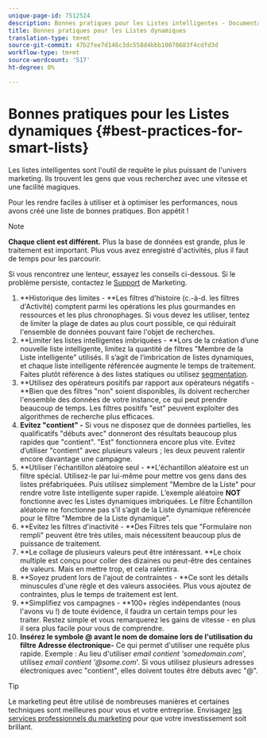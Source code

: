 ```yaml
---
unique-page-id: 7512524
description: Bonnes pratiques pour les Listes intelligentes - Documentation marketing - Documentation du produit
title: Bonnes pratiques pour les Listes dynamiques
translation-type: tm+mt
source-git-commit: 47b2fee7d146c3dc558d4bbb10070683f4cdfd3d
workflow-type: tm+mt
source-wordcount: '517'
ht-degree: 0%

---
```



# Bonnes pratiques pour les Listes dynamiques {#best-practices-for-smart-lists}

Les listes intelligentes sont l&#39;outil de requête le plus puissant de l&#39;univers marketing. Ils trouvent les gens que vous recherchez avec une vitesse et une facilité magiques.

Pour les rendre faciles à utiliser et à optimiser les performances, nous avons créé une liste de bonnes pratiques. Bon appétit !

>[!NOTE]
>
>**Chaque client est différent.** Plus la base de données est grande, plus le traitement est important. Plus vous avez enregistré d&#39;activités, plus il faut de temps pour les parcourir.
>
>Si vous rencontrez une lenteur, essayez les conseils ci-dessous. Si le problème persiste, contactez le [Support](http://support.marketo.com) de Marketing.

1. **Historique des limites - **Les filtres d&#39;histoire (c.-à-d. les filtres d&#39;Activité) comptent parmi les opérations les plus gourmandes en ressources et les plus chronophages. Si vous devez les utiliser, tentez de limiter la plage de dates au plus court possible, ce qui réduirait l&#39;ensemble de données pouvant faire l&#39;objet de recherches.
1. **Limiter les listes intelligentes imbriquées - **Lors de la création d’une nouvelle liste intelligente, limitez la quantité de filtres &quot;Membre de la Liste intelligente&quot; utilisés. Il s’agit de l’imbrication de listes dynamiques, et chaque liste intelligente référencée augmente le temps de traitement. Faites plutôt référence à des listes statiques ou utilisez [segmentation](../../../../product-docs/personalization/segmentation-and-snippets/segmentation/create-a-segmentation.md).
1. **Utilisez des opérateurs positifs par rapport aux opérateurs négatifs - **Bien que des filtres &quot;non&quot; soient disponibles, ils doivent rechercher l&#39;ensemble des données de votre instance, ce qui peut prendre beaucoup de temps. Les filtres positifs &quot;est&quot; peuvent exploiter des algorithmes de recherche plus efficaces.
1. **Evitez &quot;contient&quot; -** Si vous ne disposez que de données partielles, les qualificatifs &quot;débuts avec&quot; donneront des résultats beaucoup plus rapides que &quot;contient&quot;. &quot;Est&quot; fonctionnera encore plus vite. Evitez d’utiliser &quot;contient&quot; avec plusieurs valeurs ; les deux peuvent ralentir encore davantage une campagne.
1. **Utiliser l&#39;échantillon aléatoire seul - **L&#39;échantillon aléatoire est un filtre spécial. Utilisez-le par lui-même pour mettre vos gens dans des listes préfabriquées. Puis utilisez simplement &quot;Membre de la Liste&quot; pour rendre votre liste intelligente super rapide. L’exemple aléatoire **NOT** fonctionne avec les Listes dynamiques imbriquées. Le filtre Échantillon aléatoire ne fonctionne pas s’il s’agit de la Liste dynamique référencée pour le filtre &quot;Membre de la Liste dynamique&quot;.
1. **Evitez les filtres d&#39;inactivité - **Des Filtres tels que &quot;Formulaire non rempli&quot; peuvent être très utiles, mais nécessitent beaucoup plus de puissance de traitement.
1. **Le collage de plusieurs valeurs peut être intéressant. **Le choix multiple est conçu pour coller des dizaines ou peut-être des centaines de valeurs. Mais en mettre trop, et cela ralentira.
1. **Soyez prudent lors de l&#39;ajout de contraintes - **Ce sont les détails minuscules d&#39;une règle et des valeurs associées. Plus vous ajoutez de contraintes, plus le temps de traitement est lent.
1. **Simplifiez vos campagnes - **100+ règles indépendantes (nous l&#39;avons vu !) de toute évidence, il faudra un certain temps pour les traiter. Restez simple et vous remarquerez les gains de vitesse - en plus il sera plus facile pour vous de comprendre.
1. **Insérez le symbole @ avant le nom de domaine lors de l&#39;utilisation du filtre** **Adresse électronique-** Ce qui permet d&#39;utiliser une requête plus rapide. Exemple : Au lieu d&#39;utiliser *email contient &#39;somedomain.com*&#39;, utilisez *email contient &#39;@some.com*&#39;. Si vous utilisez plusieurs adresses électroniques avec &quot;contient&quot;, elles doivent toutes être débuts avec &quot;@&quot;.

>[!TIP]
>
>Le marketing peut être utilisé de nombreuses manières et certaines techniques sont meilleures pour vous et votre entreprise. Envisagez [les services professionnels du marketing](http://pages2.marketo.com/72-hour-survival-guide.html) pour que votre investissement soit brillant.

